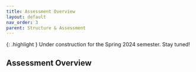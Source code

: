 ```yaml
---
title: Assessment Overview
layout: default
nav_order: 3
parent: Structure & Assessment
---
```


{: .highlight } Under construction for the Spring 2024 semester. Stay tuned!

## Assessment Overview
